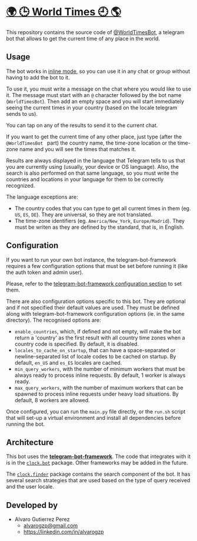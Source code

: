 # [🌍 🕒 World Times 🕘 🌎](https://t.me/WorldTimesBot)

This repository contains the source code of [@WorldTimesBot](https://t.me/WorldTimesBot),
a telegram bot that allows to get the current time of any place in the world.


## Usage

The bot works in [inline mode](https://core.telegram.org/bots/inline),
so you can use it in any chat or group without having to add the bot to it.

To use it, you must write a message on the chat where you would like to use it.
The message must start with an `@` character followed by the bot name (`WorldTimesBot`).
Then add an empty space and you will start immediately seeing the current times
in your country (based on the locale telegram sends to us).

You can tap on any of the results to send it to the current chat.

If you want to get the current time of any other place, just type (after the `@WorldTimesBot ` part)
the country name, the time-zone location or the time-zone name and you will see the times
that matches it.

Results are always displayed in the language that Telegram tells to us that you are currently using
(usually, your device or OS language).
Also, the search is also performed on that same language, so you must write the countries and
locations in your language for them to be correctly recognized.

The language exceptions are:
  - The country codes that you can type to get all current times
    in them (eg. `US`, `ES`, `DE`).
    They are universal, so they are not translated.
  - The time-zone identifiers (eg. `America/New_York`, `Europe/Madrid`).
    They must be writen as they are defined by the standard, that is, in English.


## Configuration

If you want to run your own bot instance,
the telegram-bot-framework requires a few configuration options
that must be set before running it (like the auth token and admin user).

Please, refer to the [telegram-bot-framework configuration section](https://github.com/alvarogzp/telegram-bot-framework#configuration)
to set them.

There are also configuration options specific to this bot.
They are optional and if not specified their default values are used.
They must be defined along with telegram-bot-framework configuration options (ie. in the same directory).
The recognised options are:
 - `enable_countries`, which, if defined and not empty, will make the bot return a 'country' as the first result with all country time zones when a country code is specified. By default, it is disabled.
 - `locales_to_cache_on_startup`, that can have a space-separated or newline-separated list of locale codes to be cached on startup. By default, `en_US` and `es_ES` locales are cached.
 - `min_query_workers`, with the number of minimum workers that must be always ready to process inline requests. By default, 1 worker is always ready.
 - `max_query_workers`, with the number of maximum workers that can be spawned to process inline requests under heavy load situations. By default, 8 workers are allowed.

Once configured, you can run the `main.py` file directly, or the
`run.sh` script that will set-up a virtual environment and install
all dependencies before running the bot.


## Architecture

This bot uses the [**telegram-bot-framework**](https://github.com/alvarogzp/telegram-bot-framework).
The code that integrates with it is in the [`clock.bot`](clock/bot) package.
Other frameworks may be added in the future.

The [`clock.finder`](clock/finder) package contains the search component of the bot.
It has several search strategies that are used based on the type of query received and the user locale.


## Developed by

- Alvaro Gutierrez Perez
  - alvarogzp@gmail.com
  - https://linkedin.com/in/alvarogzp
